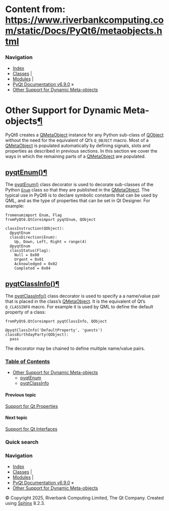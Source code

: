 # Content from: https://www.riverbankcomputing.com/static/Docs/PyQt6/metaobjects.html

### Navigation
  * [Index](https://www.riverbankcomputing.com/static/Docs/PyQt6/genindex.html "General index")
  * [Classes](https://www.riverbankcomputing.com/static/Docs/PyQt6/sip-classes.html "Index of all classes") |
  * [Modules](https://www.riverbankcomputing.com/static/Docs/PyQt6/module_index.html "Index of all modules") |
  * [PyQt Documentation v6.9.0](https://www.riverbankcomputing.com/static/Docs/PyQt6/index.html) »
  * [Other Support for Dynamic Meta-objects](https://www.riverbankcomputing.com/static/Docs/PyQt6/metaobjects.html)


# Other Support for Dynamic Meta-objects[¶](https://www.riverbankcomputing.com/static/Docs/PyQt6/metaobjects.html#other-support-for-dynamic-meta-objects "Link to this heading")
PyQt6 creates a [QMetaObject](https://www.riverbankcomputing.com/static/Docs/PyQt6/api/qtcore/qmetaobject.html) instance for any Python sub-class of [QObject](https://www.riverbankcomputing.com/static/Docs/PyQt6/api/qtcore/qobject.html) without the need for the equivalent of Qt’s `Q_OBJECT` macro. Most of a [QMetaObject](https://www.riverbankcomputing.com/static/Docs/PyQt6/api/qtcore/qmetaobject.html) is populated automatically by defining signals, slots and properties as described in previous sections. In this section we cover the ways in which the remaining parts of a [QMetaObject](https://www.riverbankcomputing.com/static/Docs/PyQt6/api/qtcore/qmetaobject.html) are populated.
## [pyqtEnum()](https://www.riverbankcomputing.com/static/Docs/PyQt6/api/qtcore/qtcore-module.html#pyqtEnum)[¶](https://www.riverbankcomputing.com/static/Docs/PyQt6/metaobjects.html#pyqtenum "Link to this heading")
The [pyqtEnum()](https://www.riverbankcomputing.com/static/Docs/PyQt6/api/qtcore/qtcore-module.html#pyqtEnum) class decorator is used to decorate sub-classes of the Python [`Enum`](https://docs.python.org/3/library/enum.html#enum.Enum "\(in Python v3.13\)") class so that they are published in the [QMetaObject](https://www.riverbankcomputing.com/static/Docs/PyQt6/api/qtcore/qmetaobject.html). The typical use in PyQt6 is to declare symbolic constants that can be used by QML, and as the type of properties that can be set in Qt Designer. For example:
```
fromenumimport Enum, Flag
fromPyQt6.QtCoreimport pyqtEnum, QObject

classInstruction(QObject):
  @pyqtEnum
  classDirection(Enum):
    Up, Down, Left, Right = range(4)
  @pyqtEnum
  classStatus(Flag):
    Null = 0x00
    Urgent = 0x01
    Acknowledged = 0x02
    Completed = 0x04

```

## [pyqtClassInfo()](https://www.riverbankcomputing.com/static/Docs/PyQt6/api/qtcore/qtcore-module.html#pyqtClassInfo)[¶](https://www.riverbankcomputing.com/static/Docs/PyQt6/metaobjects.html#pyqtclassinfo "Link to this heading")
The [pyqtClassInfo()](https://www.riverbankcomputing.com/static/Docs/PyQt6/api/qtcore/qtcore-module.html#pyqtClassInfo) class decorator is used to specify a a name/value pair that is placed in the class’s [QMetaObject](https://www.riverbankcomputing.com/static/Docs/PyQt6/api/qtcore/qmetaobject.html). It is the equivalent of Qt’s `Q_CLASSINFO` macro.
For example it is used by QML to define the default property of a class:
```
fromPyQt6.QtCoreimport pyqtClassInfo, QObject

@pyqtClassInfo('DefaultProperty', 'guests')
classBirthdayParty(QObject):
  pass

```

The decorator may be chained to define multiple name/value pairs.
### [Table of Contents](https://www.riverbankcomputing.com/static/Docs/PyQt6/index.html)
  * [Other Support for Dynamic Meta-objects](https://www.riverbankcomputing.com/static/Docs/PyQt6/metaobjects.html)
    * [pyqtEnum](https://www.riverbankcomputing.com/static/Docs/PyQt6/metaobjects.html#pyqtenum)
    * [pyqtClassInfo](https://www.riverbankcomputing.com/static/Docs/PyQt6/metaobjects.html#pyqtclassinfo)


#### Previous topic
[Support for Qt Properties](https://www.riverbankcomputing.com/static/Docs/PyQt6/qt_properties.html "previous chapter")
#### Next topic
[Support for Qt Interfaces](https://www.riverbankcomputing.com/static/Docs/PyQt6/qt_interfaces.html "next chapter")
### Quick search
### Navigation
  * [Index](https://www.riverbankcomputing.com/static/Docs/PyQt6/genindex.html "General index")
  * [Classes](https://www.riverbankcomputing.com/static/Docs/PyQt6/sip-classes.html "Index of all classes") |
  * [Modules](https://www.riverbankcomputing.com/static/Docs/PyQt6/module_index.html "Index of all modules") |
  * [PyQt Documentation v6.9.0](https://www.riverbankcomputing.com/static/Docs/PyQt6/index.html) »
  * [Other Support for Dynamic Meta-objects](https://www.riverbankcomputing.com/static/Docs/PyQt6/metaobjects.html)


© Copyright 2025, Riverbank Computing Limited, The Qt Company. Created using [Sphinx](https://www.sphinx-doc.org/) 8.2.3. 
